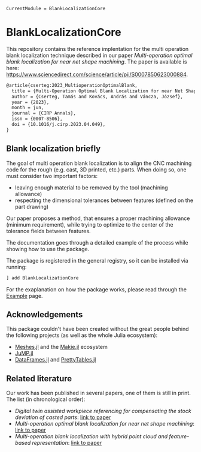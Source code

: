 ```@meta
CurrentModule = BlankLocalizationCore
```

# BlankLocalizationCore

This repository contains the reference implentation for the multi operation blank localization technique described in our paper _Multi-operation optimal blank localization for near net shape machining_.
The paper is available is here: <https://www.sciencedirect.com/science/article/pii/S0007850623000884>.

```txt
@article{cserteg:2023_MultioperationOptimalBlank,
  title = {Multi-Operation Optimal Blank Localization for near Net Shape Machining},
  author = {Cserteg, Tamás and Kovács, András and Váncza, József},
  year = {2023},
  month = jun,
  journal = {CIRP Annals},
  issn = {0007-8506},
  doi = {10.1016/j.cirp.2023.04.049},
}
```

## Blank localization briefly

The goal of multi operation blank localization is to align the CNC machining code for the rough (e.g. cast, 3D printed, etc.) parts.
When doing so, one must consider two important factors:

- leaving enough material to be removed by the tool (machining allowance)
- respecting the dimensional tolerances between features (defined on the part drawing)

Our paper proposes a method, that ensures a proper machining allowance (minimum requirement), while trying to optimize to the center of the tolerance fields between features.

The documentation goes through a detailed example of the process while showing how to use the package.

The package is registered in the general registry, so it can be installed via running:

```julia
] add BlankLocalizationCore
```

For the exaplanation on how the package works, please read through the [Example](@ref) page.

## Acknowledgements

This package couldn't have been created without the great people behind the following projects (as well as the whole Julia ecosystem):

* [Meshes.jl](https://github.com/JuliaGeometry/Meshes.jl) and the [Makie.jl](https://github.com/MakieOrg/Makie.jl) ecosystem
* [JuMP.jl](https://jump.dev/)
* [DataFrames.jl](https://github.com/JuliaData/DataFrames.jl) and [PrettyTables.jl](https://github.com/ronisbr/PrettyTables.jl)

## Related literature

Our work has been published in several papers, one of them is still in print.
The list (in chronological order):

* _Digital twin assisted workpiece referencing for compensating the stock deviation of casted parts_: [link to paper](https://www.sciencedirect.com/science/article/pii/S2212827123002743)
* _Multi-operation optimal blank localization for near net shape machining_: [link to paper](https://www.sciencedirect.com/science/article/pii/S0007850623000884)
* _Multi-operation blank localization with hybrid point cloud and feature-based representation_: [link to paper](https://www.sciencedirect.com/science/article/pii/S221282712300803X)
